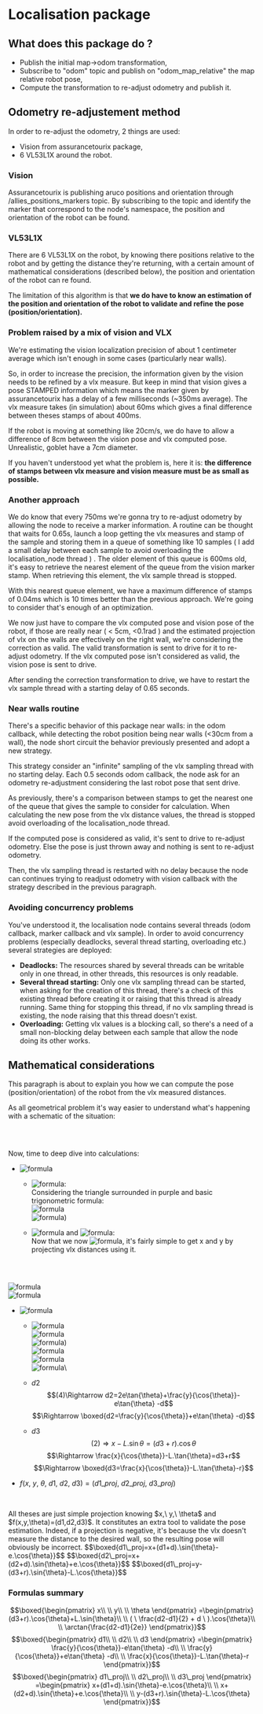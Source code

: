 # Localisation package

## What does this package do ?

- Publish the initial map->odom transformation,
- Subscribe to "odom" topic and publish on "odom_map_relative" the map relative robot pose,
- Compute the transformation to re-adjust odometry and publish it.


## Odometry re-adjustement method

In order to re-adjust the odometry, 2 things are used:
- Vision from assurancetourix package,
- 6 VL53L1X around the robot.

### Vision

Assurancetourix is publishing aruco positions and orientation through /allies_positions_markers topic. By subscribing to the topic and identify the marker that correspond to the node's namespace, the position and orientation of the robot can be found.

### VL53L1X

There are 6 VL53L1X on the robot, by knowing there positions relative to the robot and by getting the distance they're returning, with a certain amount of mathematical considerations (described below), the position and orientation of the robot can re found.

The limitation of this algorithm is that **we do have to know an estimation of the position and orientation of the robot to validate and refine the pose (position/orientation).**

### Problem raised by a mix of vision and VLX

We're estimating the vision localization precision of about 1 centimeter average which isn't enough in some cases (particularly near walls).

So, in order to increase the precision, the information given by the vision needs to be refined by a vlx measure. But keep in mind that vision gives a pose STAMPED information which means the marker given by assurancetourix has a delay of a few milliseconds (~350ms average). The vlx measure takes (in simulation) about 60ms which gives a final difference between theses stamps of about 400ms.

If the robot is moving at something like 20cm/s, we do have to allow a difference of 8cm between the vision pose and vlx computed pose. Unrealistic, goblet have a 7cm diameter.

If you haven't understood yet what the problem is, here it is: **the difference of stamps between vlx measure and vision measure must be as small as possible.**

### Another approach

We do know that every 750ms we're gonna try to re-adjust odometry by allowing the node to receive a marker information. A routine can be thought that waits for 0.65s, launch a loop getting the vlx measures and stamp of the sample and storing them in a queue of something like 10 samples ( I add a small delay between each sample to avoid overloading the localisation_node thread ) . The older element of this queue is 600ms old, it's easy to retrieve the nearest element of the queue from the vision marker stamp. When retrieving this element, the vlx sample thread is stopped.

With this nearest queue element, we have a maximum difference of stamps of 0.04ms which is 10 times better than the previous approach. We're going to consider that's enough of an optimization.

We now just have to compare the vlx computed pose and vision pose of the robot, if those are really near ( < 5cm, <0.1rad ) and the estimated projection of vlx on the walls are effectively on the right wall, we're considering the correction as valid. The valid transformation is sent to drive for it to re-adjust odometry. If the vlx computed pose isn't considered as valid, the vision pose is sent to drive.

After sending the correction transformation to drive, we have to restart the vlx sample thread with a starting delay of 0.65 seconds.

### Near walls routine

There's a specific behavior of this package near walls: in the odom callback, while detecting the robot position being near walls (<30cm from a wall), the node short circuit the behavior previously presented and adopt a new strategy.

This strategy consider an "infinite" sampling of the vlx sampling thread with no starting delay. Each 0.5 seconds odom callback, the node ask for an odometry re-adjustment considering the last robot pose that sent drive.

As previously, there's a comparison between stamps to get the nearest one of the queue that gives the sample to consider for calculation. When calculating the new pose from the vlx distance values, the thread is stopped avoid overloading of the localisation_node thread.

If the computed pose is considered as valid, it's sent to drive to re-adjust odometry. Else the pose is just thrown away and nothing is sent to re-adjust odometry.

Then, the vlx sampling thread is restarted with no delay because the node can continues trying to readjust odometry with vision callback with the strategy described in the previous paragraph.

### Avoiding concurrency problems

You've understood it, the localisation node contains several threads (odom callback, marker callback and vlx sample). In order to avoid concurrency problems (especially deadlocks, several thread starting, overloading etc.) several strategies are deployed:
- **Deadlocks:**
 The resources shared by several threads can be writable only in one thread, in other threads, this resources is only readable.
 - **Several thread starting:**
Only one vlx sampling thread can be started, when asking for the creation of this thread, there's a check of this existing thread before creating it or raising that this thread is already running. Same thing for stopping this thread, if no vlx sampling thread is existing, the node raising that this thread doesn't exist.
- **Overloading:**
Getting vlx values is a blocking call, so there's a need of a small non-blocking delay between each sample that allow the node doing its other works.

## Mathematical considerations

This paragraph is about to explain you how we can compute the pose (position/orientation) of the robot from the vlx measured distances.

As all geometrical problem it's way easier to understand what's happening with a schematic of the situation:

<p align="center">
<img src="./schematic_pictures/vlx_math_schematic.png" title="">
</p>
<br/>

Now, time to deep dive into calculations:

+ ![formula](https://render.githubusercontent.com/render/math?math=\color{brown}f(d1,d2,d3)=(x,y,\theta))
	+ ![formula](https://render.githubusercontent.com/render/math?math=\color{brown}\theta):\
Considering the triangle surrounded in purple and basic trigonometric formula:\
![formula](https://render.githubusercontent.com/render/math?math=\color{brown}\tan(\theta)=\frac{d2-d1}{2e})\
![formula](https://render.githubusercontent.com/render/math?math=\color{brown}\Rightarrow\boxed{\theta=\arctan{\frac{d2-d1}{2e}}}\(3))

	+ ![formula](https://render.githubusercontent.com/render/math?math=\color{brown}x) and ![formula](https://render.githubusercontent.com/render/math?math=\color{brown}y):\
Now that we now ![formula](https://render.githubusercontent.com/render/math?math=\color{brown}\theta), it's fairly simple to get x and y by projecting vlx distances using it.

<p align="center">
<img src="./schematic_pictures/vlx_x_y_determination.png" title="">
</p>
<br/>

![formula](https://render.githubusercontent.com/render/math?math=\color{blue}\boxed{y=%20(%20\%20\frac{d2-d1}{2}%20%2B%20d%20\%20).\cos{\theta}}%20\%20(1))\
![formula](https://render.githubusercontent.com/render/math?math=\color{blue}\boxed{x=(d3%2Br).\cos{\theta}%2BL.\sin{\theta}}\%20(2))

+ ![formula](https://render.githubusercontent.com/render/math?math=\color{brown}f(x,y,\theta)=(d1,d2,d3))
	+ ![formula](https://render.githubusercontent.com/render/math?math=\color{brown}d1)\
![formula](https://render.githubusercontent.com/render/math?math=\color{brown}(3)\Rightarrow\tan{\theta}=\frac{d2-d1}{2e})\
![formula](https://render.githubusercontent.com/render/math?math=\color{brown}\Rightarrow\d2=2e\tan{\theta}%2Bd1\(4))\
![formula](https://render.githubusercontent.com/render/math?math=\color{brown}(1)\Rightarrow\y=(\frac{d1%2B(d1%2B2e\tan{\theta})}{2}%2Bd).\cos{\theta})\
![formula](https://render.githubusercontent.com/render/math?math=\color{brown}\Rightarrow\y=(d1%2B2e\tan{\theta}).\cos{\theta})\
![formula](https://render.githubusercontent.com/render/math?math=\color{brown}\Rightarrow\boxed{d1=\frac{y}{\cos{\theta}}-e\tan{\theta}-d})\

	+ $d2$
$$(4)\Rightarrow d2=2e\tan{\theta}+\frac{y}{\cos{\theta}}-e\tan{\theta} -d$$
$$\Rightarrow \boxed{d2=\frac{y}{\cos{\theta}}+e\tan{\theta} -d}$$

	+ $d3$
$$(2)\Rightarrow x-L.\sin{\theta}=(d3+r).\cos{\theta}$$
$$\Rightarrow \frac{x}{\cos{\theta}}-L.\tan{\theta}=d3+r$$
$$\Rightarrow \boxed{d3=\frac{x}{\cos{\theta}}-L.\tan{\theta}-r}$$

+ $f(x,\ y,\ \theta,\ d1,\ d2,\ d3)=(d1\_proj, \ d2\_proj, \ d3\_proj)$
<p align="center">
<img src="./schematic_pictures/vlx_proj.png" title="">
</p>
<br/>
All theses are just simple projection knowing $x,\ y,\ \theta$ and $f(x,y,\theta)=(d1,d2,d3)$. It constitutes an extra tool to validate the pose estimation. Indeed, if a projection is negative, it's because the vlx doesn't measure the distance to the desired wall, so the resulting pose will obviously be incorrect.
$$\boxed{d1\_proj=x+(d1+d).\sin{\theta}-e.\cos{\theta}}$$
$$\boxed{d2\_proj=x+(d2+d).\sin{\theta}+e.\cos{\theta}}$$
$$\boxed{d1\_proj=y-(d3+r).\sin{\theta}-L.\cos{\theta}}$$

### Formulas summary
$$\boxed{\begin{pmatrix}  
x\\  
\\
y\\
\\
\theta
\end{pmatrix}
=\begin{pmatrix}  
(d3+r).\cos{\theta}+L.\sin{\theta}\\  
\\
( \ \frac{d2-d1}{2} + d \ ).\cos{\theta}\\
\\
\arctan{\frac{d2-d1}{2e}}
\end{pmatrix}}$$
$$\boxed{\begin{pmatrix}  
d1\\  
\\
d2\\
\\
d3
\end{pmatrix}
=\begin{pmatrix}  
\frac{y}{\cos{\theta}}-e\tan{\theta} -d\\  
\\
\frac{y}{\cos{\theta}}+e\tan{\theta} -d\\
\\
\frac{x}{\cos{\theta}}-L.\tan{\theta}-r
\end{pmatrix}}$$
$$\boxed{\begin{pmatrix}  
d1\_proj\\  
\\
d2\_proj\\
\\
d3\_proj
\end{pmatrix}
=\begin{pmatrix}  
x+(d1+d).\sin{\theta}-e.\cos{\theta}\\  
\\
x+(d2+d).\sin{\theta}+e.\cos{\theta}\\
\\
y-(d3+r).\sin{\theta}-L.\cos{\theta}
\end{pmatrix}}$$
